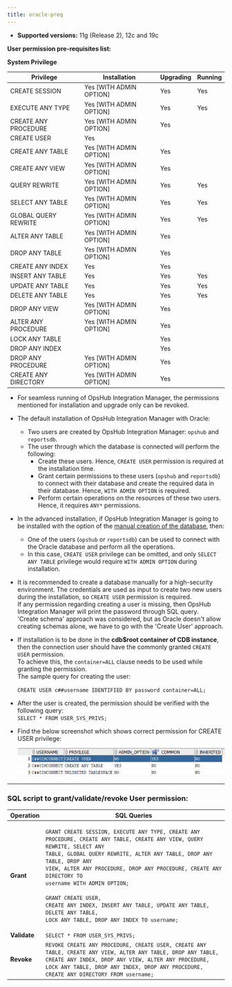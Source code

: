 ```yaml
---
title: oracle-preq
---
```


* **Supported versions:** 11g (Release 2), 12c and 19c

**User permission pre-requisites list:**

**System Privilege**

| **Privilege**        | **Installation**         | **Upgrading** | **Running** |
| -------------------- | ------------------------ | ------------- | ----------- |
| CREATE SESSION       | Yes \[WITH ADMIN OPTION] | Yes           | Yes         |
| EXECUTE ANY TYPE     | Yes \[WITH ADMIN OPTION] | Yes           | Yes         |
| CREATE ANY PROCEDURE | Yes \[WITH ADMIN OPTION] | Yes           |             |
| CREATE USER          | Yes                      |               |             |
| CREATE ANY TABLE     | Yes \[WITH ADMIN OPTION] | Yes           |             |
| CREATE ANY VIEW      | Yes \[WITH ADMIN OPTION] | Yes           |             |
| QUERY REWRITE        | Yes \[WITH ADMIN OPTION] | Yes           | Yes         |
| SELECT ANY TABLE     | Yes \[WITH ADMIN OPTION] | Yes           | Yes         |
| GLOBAL QUERY REWRITE | Yes \[WITH ADMIN OPTION] | Yes           | Yes         |
| ALTER ANY TABLE      | Yes \[WITH ADMIN OPTION] | Yes           |             |
| DROP ANY TABLE       | Yes \[WITH ADMIN OPTION] | Yes           |             |
| CREATE ANY INDEX     | Yes                      | Yes           |             |
| INSERT ANY TABLE     | Yes                      | Yes           | Yes         |
| UPDATE ANY TABLE     | Yes                      | Yes           | Yes         |
| DELETE ANY TABLE     | Yes                      | Yes           | Yes         |
| DROP ANY VIEW        | Yes \[WITH ADMIN OPTION] | Yes           |             |
| ALTER ANY PROCEDURE  | Yes \[WITH ADMIN OPTION] | Yes           |             |
| LOCK ANY TABLE       |                          | Yes           |             |
| DROP ANY INDEX       |                          | Yes           |             |
| DROP ANY PROCEDURE   | Yes \[WITH ADMIN OPTION] | Yes           |             |
| CREATE ANY DIRECTORY | Yes \[WITH ADMIN OPTION] | Yes           |             |

* For seamless running of OpsHub Integration Manager, the permissions mentioned for installation and upgrade only can be revoked.
* The default installation of OpsHub Integration Manager with Oracle:
  * Two users are created by OpsHub Integration Manager: `opshub` and `reportsdb`.
  * The user through which the database is connected will perform the following:
    * Create these users. Hence, `CREATE USER` permission is required at the installation time.
    * Grant certain permissions to these users (`opshub` and `reportsdb`) to connect with their database and create the required data in their database. Hence, `WITH ADMIN OPTION` is required.
    * Perform certain operations on the resources of these two users. Hence, it requires `ANY*` permissions.
* In the advanced installation, if OpsHub Integration Manager is going to be installed with the option of the [manual creation of the database](../../getting-started/installation.md#manual-creation-of-the-databases), then:
  * One of the users (`opshub` or `reportsdb`) can be used to connect with the Oracle database and perform all the operations.
  * In this case, `CREATE USER` privilege can be omitted, and only `SELECT ANY TABLE` privilege would require `WITH ADMIN OPTION` during installation.
* It is recommended to create a database manually for a high-security environment. The credentials are used as input to create two new users during the installation, so `CREATE USER` permission is required.\
  If any permission regarding creating a user is missing, then OpsHub Integration Manager will print the password through SQL query.\
  'Create schema' approach was considered, but as Oracle doesn't allow creating schemas alone, we have to go with the 'Create User' approach.
*   If installation is to be done in the **cdb$root container of CDB instance**, then the connection user should have the commonly granted `CREATE USER` permission.\
    To achieve this, the `container=ALL` clause needs to be used while granting the permission.\
    The sample query for creating the user:

    `CREATE USER c##username IDENTIFIED BY password container=ALL;`
* After the user is created, the permission should be verified with the following query:\
  `SELECT * FROM USER_SYS_PRIVS;`
*   Find the below screenshot which shows correct permission for CREATE USER privilege:

    <div align="center"><img src="../../assets/OracleCreateUserPermission.png" alt="" width="600"></div>

***

### **SQL script to grant/validate/revoke User permission:**

| **Operation** | **SQL Queries**                                                                                                                                                                                                                                                                                                                                                                                                                                                                     |
| ------------- | ----------------------------------------------------------------------------------------------------------------------------------------------------------------------------------------------------------------------------------------------------------------------------------------------------------------------------------------------------------------------------------------------------------------------------------------------------------------------------------- |
| **Grant**     | <p><code>GRANT CREATE SESSION, EXECUTE ANY TYPE, CREATE ANY PROCEDURE, CREATE ANY TABLE, CREATE ANY VIEW, QUERY REWRITE, SELECT ANY TABLE, GLOBAL QUERY REWRITE, ALTER ANY TABLE, DROP ANY TABLE, DROP ANY VIEW, ALTER ANY PROCEDURE, DROP ANY PROCEDURE, CREATE ANY DIRECTORY TO username WITH ADMIN OPTION;</code><br><br><code>GRANT CREATE USER, CREATE ANY INDEX, INSERT ANY TABLE, UPDATE ANY TABLE, DELETE ANY TABLE, LOCK ANY TABLE, DROP ANY INDEX TO username;</code></p> |
| **Validate**  | `SELECT * FROM USER_SYS_PRIVS;`                                                                                                                                                                                                                                                                                                                                                                                                                                                     |
| **Revoke**    | `REVOKE CREATE ANY PROCEDURE, CREATE USER, CREATE ANY TABLE, CREATE ANY VIEW, ALTER ANY TABLE, DROP ANY TABLE, CREATE ANY INDEX, DROP ANY VIEW, ALTER ANY PROCEDURE, LOCK ANY TABLE, DROP ANY INDEX, DROP ANY PROCEDURE, CREATE ANY DIRECTORY FROM username;`                                                                                                                                                                                                                       |
